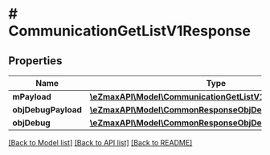 # # CommunicationGetListV1Response

## Properties

Name | Type | Description | Notes
------------ | ------------- | ------------- | -------------
**mPayload** | [**\eZmaxAPI\Model\CommunicationGetListV1ResponseMPayload**](CommunicationGetListV1ResponseMPayload.md) |  |
**objDebugPayload** | [**\eZmaxAPI\Model\CommonResponseObjDebugPayload**](CommonResponseObjDebugPayload.md) |  | [optional]
**objDebug** | [**\eZmaxAPI\Model\CommonResponseObjDebug**](CommonResponseObjDebug.md) |  | [optional]

[[Back to Model list]](../../README.md#models) [[Back to API list]](../../README.md#endpoints) [[Back to README]](../../README.md)
